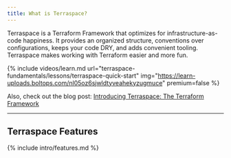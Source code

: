 ```yaml
---
title: What is Terraspace?
---
```


Terraspace is a Terraform Framework that optimizes for infrastructure-as-code happiness. It provides an organized structure, conventions over configurations, keeps your code DRY, and adds convenient tooling. Terraspace makes working with Terraform easier and more fun.

{% include videos/learn.md
     url="terraspace-fundamentals/lessons/terraspace-quick-start"
     img="https://learn-uploads.boltops.com/nl05oz6sjwldtyveahekyzugmuce"
     premium=false %}

Also, check out the blog post: [Introducing Terraspace: The Terraform Framework](https://blog.boltops.com/2020/08/22/introducing-terraspace-the-terraform-framework)

___

## Terraspace Features

{% include intro/features.md %}

